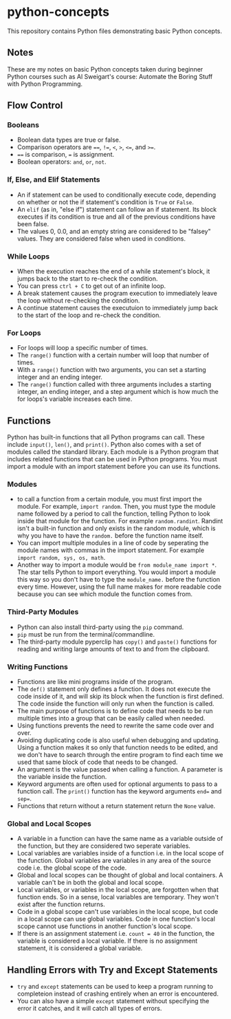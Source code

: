# python-concepts
This repository contains Python files demonstrating basic Python concepts.

## Notes
These are my notes on basic Python concepts taken during beginner Python courses such as Al Sweigart's course: Automate the Boring Stuff with Python Programming.

## Flow Control

### Booleans
- Boolean data types are true or false. 
- Comparison operators are `==`, `!=`, `<`, `>`, `<=`, and `>=`.
- `==` is comparison, `=` is assignment.
- Boolean operators: `and`, `or`, `not`.

### If, Else, and Elif Statements
- An if statement can be used to conditionally execute code, depending on whether or not the if statement's condition is `True` or `False`.
- An `elif` (as in, "else if") statement can follow an if statement. Its block executes if its condition is true and all of the previous conditions have been false.
- The values 0, 0.0, and an empty string are considered to be "falsey" values. They are considered false when used in conditions. 

### While Loops
- When the execution reaches the end of a while statement's block, it jumps back to the start to re-check the condition. 
- You can press `ctrl + C` to get out of an infinite loop.
- A break statement causes the program execution to immediately leave the loop without re-checking the condition.
- A continue statement causes the executuion to immediately jump back to the start of the loop and re-check the condition.

### For Loops
- For loops will loop a specific number of times.
- The `range()` function with a certain number will loop that number of times. 
- With a `range()` function with two arguments, you can set a starting integer and an ending integer.
- The `range()` function called with three arguments includes a starting integer, an ending integer, and a step argument which is how much the for loops's variable increases each time. 

## Functions
Python has built-in functions that all Python programs can call. These include `input()`, `len()`, and `print()`. Python also comes with a set of modules called the standard library. Each module is a Python program that includes related functions that can be used in Python programs. You must import a module with an import statement before you can use its functions.

### Modules
- to call a function from a certain module, you must first import the module. For example, `import random`. Then, you must type the module name followed by a period to call the function, telling Python to look inside that module for the function. For example `random.randint`. Randint isn't a built-in function and only exists in the random module, which is why you have to have the `random.` before the function name itself.
- You can import multiple modules in a line of code by seperating the module names with commas in the import statement. For example `import random, sys, os, math`.
- Another way to import a module would be `from module_name import *`. The star tells Python to import everything. You would import a module this way so you don't have to type the `module_name.` before the function every time. However, using the full name makes for more readable code because you can see which module the function comes from.

### Third-Party Modules
- Python can also install third-party using the `pip` command.
- `pip` must be run from the terminal/commandline.
- The third-party module pyperclip has `copy()` and `paste()` functions for reading and writing large amounts of text to and from the clipboard.

### Writing Functions
- Functions are like mini programs inside of the program.
- The `def()` statement only defines a function. It does not execute the code inside of it, and will skip its block when the function is first defined. The code inside the function will only run when the function is called.
- The main purpose of functions is to define code that needs to be run multiple times into a group that can be easily called when needed. 
- Using functions prevents the need to rewrite the same code over and over.
- Avoiding duplicating code is also useful when debugging and updating. Using a function makes it so only that function needs to be edited, and we don't have to search through the entire program to find each time we used that same block of code that needs to be changed.
- An argument is the value passed when calling a function. A parameter is the variable inside the function.
- Keyword arguments are often used for optional arguments to pass to a function call. The `print()` function has the keyword arguments `end=` and `sep=`.
- Functions that return without a return statement return the `None` value.

### Global and Local Scopes
- A variable in a function can have the same name as a variable outside of the function, but they are considered two seperate variables.
- Local variables are variables inside of a function i.e. in the local scope of the function. Global variables are variables in any area of the source code i.e. the global scope of the code. 
- Global and local scopes can be thought of global and local containers. A variable can't be in both the global and local scope. 
- Local variables, or variables in the local scope, are forgotten when that function ends. So in a sense, local variables are temporary. They won't exist after the function returns.
- Code in a global scope can't use variables in the local scope, but code in a local scope can use global variables. Code in one function's local scope cannot use functions in another function's local scope.
- If there is an assignment statement i.e. `count = 40` in the function, the variable is considered a local variable. If there is no assignment statement, it is considered a global variable. 

## Handling Errors with Try and Except Statements
- `try` and `except` statements can be used to keep a program running to completeion instead of crashing entirely when an error is encountered.
- You can also have a simple `except` statement without specifying the error it catches, and it will catch all types of errors.
